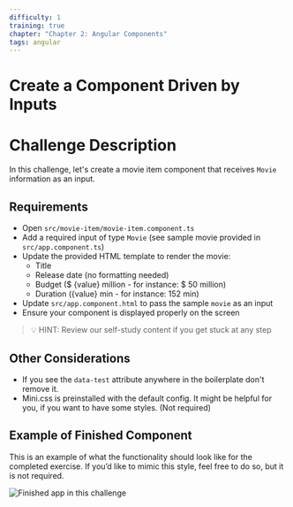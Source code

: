```yaml
---
difficulty: 1
training: true
chapter: "Chapter 2: Angular Components"
tags: angular
---
```


# Create a Component Driven by Inputs

# Challenge Description
In this challenge, let's create a movie item component that receives `Movie` information as an input.

## Requirements
- Open `src/movie-item/movie-item.component.ts`
- Add a required input of type `Movie` (see sample movie provided in `src/app.component.ts`)
- Update the provided HTML template to render the movie:
  - Title
  - Release date (no formatting needed)
  - Budget ($ {value} million - for instance: $ 50 million)
  - Duration ({value} min - for instance: 152 min)
- Update `src/app.component.html` to pass the sample `movie` as an input
- Ensure your component is displayed properly on the screen

> 💡 HINT: Review our self-study content if you get stuck at any step


## Other Considerations

- If you see the `data-test` attribute anywhere in the boilerplate don't remove it.
- Mini.css is preinstalled with the default config. It might be helpful for you, if you want to have some styles. (Not required)

## Example of Finished Component

This is an example of what the functionality should look like for the completed exercise. If you’d like to mimic this style, feel free to do so, but it is not required.

![Finished app in this challenge](https://api.certificates.dev/repositories/assets/QW5ndWxhci1DZXJ0aWZpY2F0aW9uL3RyYWluaW5nLWNvZGUtY2hhbGxlbmdlLWNoYXB0ZXIxLTEvc2NyZWVuc2hvdC5wbmc=)
